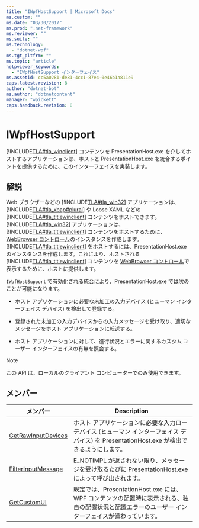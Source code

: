 ```yaml
---
title: "IWpfHostSupport | Microsoft Docs"
ms.custom: ""
ms.date: "03/30/2017"
ms.prod: ".net-framework"
ms.reviewer: ""
ms.suite: ""
ms.technology: 
  - "dotnet-wpf"
ms.tgt_pltfrm: ""
ms.topic: "article"
helpviewer_keywords: 
  - "IWpfHostSupport インターフェイス"
ms.assetid: cc5a0281-de81-4cc1-87e4-0e46b1a811e9
caps.latest.revision: 8
author: "dotnet-bot"
ms.author: "dotnetcontent"
manager: "wpickett"
caps.handback.revision: 8
---
```

# IWpfHostSupport
[!INCLUDE[TLA#tla_winclient](../../../../includes/tlasharptla-winclient-md.md)] コンテンツを PresentationHost.exe を介してホストするアプリケーションは、ホストと PresentationHost.exe を統合するポイントを提供するために、このインターフェイスを実装します。  
  
## 解説  
 Web ブラウザーなどの [!INCLUDE[TLA#tla_win32](../../../../includes/tlasharptla-win32-md.md)] アプリケーションは、[!INCLUDE[TLA#tla_xbap#plural](../../../../includes/tlasharptla-xbapsharpplural-md.md)] や Loose XAML などの [!INCLUDE[TLA#tla_titlewinclient](../../../../includes/tlasharptla-titlewinclient-md.md)] コンテンツをホストできます。  [!INCLUDE[TLA#tla_win32](../../../../includes/tlasharptla-win32-md.md)] アプリケーションは、[!INCLUDE[TLA#tla_titlewinclient](../../../../includes/tlasharptla-titlewinclient-md.md)] コンテンツをホストするために、[WebBrowser コントロール](http://go.microsoft.com/fwlink/?LinkId=97911)のインスタンスを作成します。  [!INCLUDE[TLA#tla_titlewinclient](../../../../includes/tlasharptla-titlewinclient-md.md)] をホストするには、PresentationHost.exe のインスタンスを作成します。これにより、ホストされる [!INCLUDE[TLA#tla_titlewinclient](../../../../includes/tlasharptla-titlewinclient-md.md)] コンテンツを [WebBrowser コントロール](http://go.microsoft.com/fwlink/?LinkId=97911)で表示するために、ホストに提供します。  
  
 `IWpfHostSupport` で有効化される統合により、PresentationHost.exe では次のことが可能になります。  
  
-   ホスト アプリケーションに必要な未加工の入力デバイス \(ヒューマン インターフェイス デバイス\) を検出して登録する。  
  
-   登録された未加工の入力デバイスからの入力メッセージを受け取り、適切なメッセージをホスト アプリケーションに転送する。  
  
-   ホスト アプリケーションに対して、進行状況とエラーに関するカスタム ユーザー インターフェイスの有無を照会する。  
  
> [!NOTE]
>  この API は、ローカルのクライアント コンピューターでのみ使用できます。  
  
## メンバー  
  
|メンバー|Description|  
|----------|-----------------|  
|[GetRawInputDevices](../../../../docs/framework/wpf/app-development/getrawinputdevices.md)|ホスト アプリケーションに必要な入力ロー デバイス \(ヒューマン インターフェイス デバイス\) を PresentationHost.exe が検出できるようにします。|  
|[FilterInputMessage](../../../../docs/framework/wpf/app-development/filterinputmessage.md)|E\_NOTIMPL が返されない限り、メッセージを受け取るたびに PresentationHost.exe によって呼び出されます。|  
|[GetCustomUI](../../../../docs/framework/wpf/app-development/getcustomui.md)|既定では、PresentationHost.exe には、WPF コンテンツの配置時に表示される、独自の配置状況と配置エラーのユーザー インターフェイスが備わっています。|